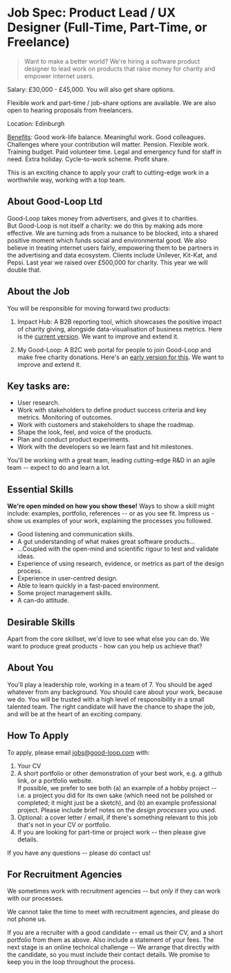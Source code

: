 
# Job Spec: Product Lead / UX Designer (Full-Time, Part-Time, or Freelance)

> Want to make a better world? We're hiring a software product designer to lead work on products that raise money for charity and empower internet users.

Salary: £30,000 - £45,000. You will also get share options.

Flexible work and part-time / job-share options are available. 
We are also open to hearing proposals from freelancers. 

Location: Edinburgh

[Benefits](https://doc.good-loop.com/policy/staff-perks.html): Good work-life balance. Meaningful work. Good colleagues. Challenges where your contribution will matter. Pension. Flexible work. Training budget. Paid volunteer time. Legal and emergency fund for staff in need. Extra holiday. Cycle-to-work scheme. Profit share. 

This is an exciting chance to apply your craft to cutting-edge work in a worthwhile way, working with a top team.

## About Good-Loop Ltd

Good-Loop takes money from advertisers, and gives it to charities.   
But Good-Loop is not itself a charity: we do this by making ads more effective. We are turning ads from a nuisance to be blocked, into a shared positive moment which funds social and environmental good. We also believe in treating internet users fairly, empowering them to be partners in the advertising and data ecosystem. Clients include Unilever, Kit-Kat, and Pepsi. Last year we raised over £500,000 for charity. This year we will double that.

## About the Job
You will be responsible for moving forward two products:

1. Impact Hub: A B2B reporting tool, which showcases the positive impact of charity giving, alongside data-visualisation of business metrics. Here is the [current version](https://my.good-loop.com/#campaign/?gl.vert=CeuNVbtW). We want to improve and extend it.

2. My Good-Loop: A B2C web portal for people to join Good-Loop and make free charity donations. Here's an [early version for this](https://my.good-loop.com). We want to improve and extend it.

## Key tasks are:

* User research.
* Work with stakeholders to define product success criteria and key metrics. Monitoring of outcomes.
* Work with customers and stakeholders to shape the roadmap.
* Shape the look, feel, and voice of the products.
* Plan and conduct product experiments.
* Work with the developers so we learn fast and hit milestones.

You'll be working with a great team, leading cutting-edge R&D in an agile team -- expect to do and learn a lot.

## Essential Skills

**We're open minded on how you show these!** Ways to show a skill might include: examples, portfolio, references -- or as you see fit.
Impress us - show us examples of your work, explaining the processes you followed.

* Good listening and communication skills.
* A gut understanding of what makes great software products...
* ...Coupled with the open-mind and scientific rigour to test and validate ideas.
* Experience of using research, evidence, or metrics as part of the design process.
* Experience in user-centred design.
* Able to learn quickly in a fast-paced environment.
* Some project management skills.
* A can-do attitude.

## Desirable Skills

Apart from the core skillset, we'd love to see what else you can do. 
We want to produce great products - how can you help us achieve that?

## About You

You'll play a leadership role, working in a team of 7. 
You should be aged whatever from any background. 
You should care about your work, because we do. You will be trusted with a high level of responsibility in a small talented team.
The right candidate will have the chance to shape the job, and will be at the heart of an exciting company.

## How To Apply

To apply, please email jobs@good-loop.com with:

1. Your CV
2. A short portfolio or other demonstration of your best work, e.g. a github link, or a portfolio website.   
If possible, we prefer to see both (a) an example of a hobby project -- i.e. a project you did for its own sake (which need not be polished or completed; it might just be a sketch), and (b) an example professional project. Please include brief notes on the *design processes* you used.
3. Optional: a cover letter / email, if there's something relevant to this job that's not in your CV or portfolio.
4. If you are looking for part-time or project work -- then please give details.

If you have any questions -- please do contact us!

## For Recruitment Agencies

We sometimes work with recruitment agencies -- but *only* if they can work with our processes.

We cannot take the time to meet with recruitment agencies, and please do not phone us.

If you are a recruiter with a good candidate -- email us their CV, and a short portfolio from them as above. Also include a statement of your fees. The next stage is an online technical challenge -- We arrange that directly with the candidate, so you must include their contact details. We promise to keep you in the loop throughout the process.
